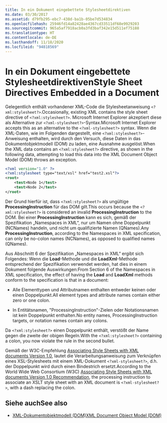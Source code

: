 ```yaml
---
title: In ein Dokument eingebettete Stylesheetdirektiven
ms.date: 03/30/2017
ms.assetid: d79fb295-ebc7-438d-ba1b-05be7d534834
ms.openlocfilehash: 25946fd14a82428ae4367cd33511df68e9929203
ms.sourcegitcommit: 965a5af7918acb0a3fd3baf342e15d511ef75188
ms.translationtype: HT
ms.contentlocale: de-DE
ms.lasthandoff: 11/18/2020
ms.locfileid: "94818569"
---
```

# <a name="style-sheet-directives-embedded-in-a-document"></a><span data-ttu-id="6238e-102">In ein Dokument eingebettete Stylesheetdirektiven</span><span class="sxs-lookup"><span data-stu-id="6238e-102">Style Sheet Directives Embedded in a Document</span></span>

<span data-ttu-id="6238e-103">Gelegentlich enthält vorhandener XML-Code die Stylesheetanweisung `<?xml:stylesheet?>`.</span><span class="sxs-lookup"><span data-stu-id="6238e-103">Occasionally, existing XML contains the style sheet directive of `<?xml:stylesheet?>`.</span></span> <span data-ttu-id="6238e-104">Microsoft Internet Explorer akzeptiert diese als Alternative zur `<?xml-stylesheet?>`-Syntax.</span><span class="sxs-lookup"><span data-stu-id="6238e-104">Microsoft Internet Explorer accepts this as an alternative to the `<?xml-stylesheet?>` syntax.</span></span> <span data-ttu-id="6238e-105">Wenn die XML-Daten, wie im Folgenden dargestellt, eine `<?xml:stylesheet?>`-Anweisung enthalten, wird durch den Versuch, diese Daten in das Dokumentobjektmodell (DOM) zu laden, eine Ausnahme ausgelöst.</span><span class="sxs-lookup"><span data-stu-id="6238e-105">When the XML data contains an `<?xml:stylesheet?>` directive, as shown in the following data, attempting to load this data into the XML Document Object Model (DOM) throws an exception.</span></span>

```xml
<?xml version="1.0" ?>
<?xml:stylesheet type="text/xsl" href="test2.xsl"?>
<root>
    <test>Node 1</test>
    <test>Node 2</test>
</root>
```

<span data-ttu-id="6238e-106">Der Grund hierfür ist, dass `<?xml:stylesheet?>` als ungültige **ProcessingInstruction** für das DOM gilt.</span><span class="sxs-lookup"><span data-stu-id="6238e-106">This occurs because the `<?xml:stylesheet?>` is considered an invalid **ProcessingInstruction** to the DOM.</span></span> <span data-ttu-id="6238e-107">Bei einer **ProcessingInstruction** kann es sich, gemäß der Spezifikation „Namespaces in XML“, nur um Namen ohne Doppelpunkt (NCNames) handeln, und nicht um qualifizierte Namen (QNames).</span><span class="sxs-lookup"><span data-stu-id="6238e-107">Any **ProcessingInstruction**, according to the Namespaces in XML specification, can only be no-colon names (NCNames), as opposed to qualified names (QNames).</span></span>

<span data-ttu-id="6238e-108">Aus Abschnitt 6 der Spezifikation „Namespaces in XML“ ergibt sich Folgendes: Wenn die **Load**-Methode und die **LoadXml**-Methode entsprechend der Spezifikation verwendet werden, hat dies in einem Dokument folgende Auswirkungen:</span><span class="sxs-lookup"><span data-stu-id="6238e-108">From Section 6 of the Namespaces in XML specification, the effect of having the **Load** and **LoadXml** methods conform to the specification is that in a document:</span></span>

- <span data-ttu-id="6238e-109">Alle Elementtypen und Attributnamen enthalten entweder keinen oder einen Doppelpunkt.</span><span class="sxs-lookup"><span data-stu-id="6238e-109">All element types and attribute names contain either zero or one colon.</span></span>

- <span data-ttu-id="6238e-110">In Entitätsnamen, "ProcessingInstruction"-Zielen oder Notationsnamen ist kein Doppelpunkt enthalten.</span><span class="sxs-lookup"><span data-stu-id="6238e-110">No entity names, ProcessingInstruction targets, or notation names contain any colons.</span></span>

<span data-ttu-id="6238e-111">Da `<?xml:stylesheet?>` einen Doppelpunkt enthält, verstößt der Name gegen die zweite der obigen Regeln.</span><span class="sxs-lookup"><span data-stu-id="6238e-111">With the `<?xml:stylesheet?>` containing a colon, you now violate the rule in the second bullet.</span></span>

<span data-ttu-id="6238e-112">Gemäß der W3C-Empfehlung [Associating Style Sheets with XML documents Version 1.0](https://www.w3.org/TR/xml-stylesheet/), lautet die Verarbeitungsanweisung zum Verknüpfen eines XSL-Stylesheets mit einem XML-Dokument `<?xml-stylesheet?>`, d.h. der Doppelpunkt wird durch einen Bindestrich ersetzt.</span><span class="sxs-lookup"><span data-stu-id="6238e-112">According to the World Wide Web Consortium (W3C) [Associating Style Sheets with XML documents Version 1.0 Recommendation](https://www.w3.org/TR/xml-stylesheet/),  the processing instruction to associate an XSLT style sheet with an XML document is `<?xml-stylesheet?>`, with a dash replacing the colon.</span></span>

## <a name="see-also"></a><span data-ttu-id="6238e-113">Siehe auch</span><span class="sxs-lookup"><span data-stu-id="6238e-113">See also</span></span>

- [<span data-ttu-id="6238e-114">XML-Dokumentobjektmodell (DOM)</span><span class="sxs-lookup"><span data-stu-id="6238e-114">XML Document Object Model (DOM)</span></span>](xml-document-object-model-dom.md)

